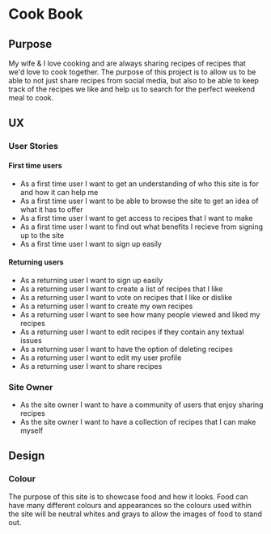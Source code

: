 # Cook Book

## Purpose
My wife & I love cooking and are always sharing recipes of recipes that we'd love to cook together. The purpose of this project is to allow us to be able to not just share recipes from social media, but also to be able to keep track of the recipes we like and help us to search for the perfect weekend meal to cook.

## UX

### User Stories

#### First time users
- As a first time user I want to get an understanding of who this site is for and how it can help me
- As a first time user I want to be able to browse the site to get an idea of what it has to offer
- As a first time user I want to get access to recipes that I want to make
- As a first time user I want to find out what benefits I recieve from signing up to the site
- As a first time user I want to sign up easily

#### Returning users
- As a returning user I want to sign up easily
- As a returning user I want to create a list of recipes that I like
- As a returning user I want to vote on recipes that I like or dislike
- As a returning user I want to create my own recipes
- As a returning user I want to see how many people viewed and liked my recipes
- As a returning user I want to edit recipes if they contain any textual issues
- As a returning user I want to have the option of deleting recipes
- As a returning user I want to edit my user profile
- As a returning user I want to share recipes

### Site Owner
- As the site owner I want to have a community of users that enjoy sharing recipes
- As the site owner I want to have a collection of recipes that I can make myself
  
## Design

### Colour
The purpose of this site is to showcase food and how it looks. Food can have many different colours and appearances so the colours used within the site will be neutral whites and grays to allow the images of food to stand out.
